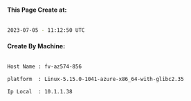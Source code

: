
   
#### This Page Create at:

```bash

2023-07-05 - 11:12:50 UTC

```

#### Create By Machine:

```bash

Host Name : fv-az574-856

platform  : Linux-5.15.0-1041-azure-x86_64-with-glibc2.35

Ip Local  : 10.1.1.38

```

